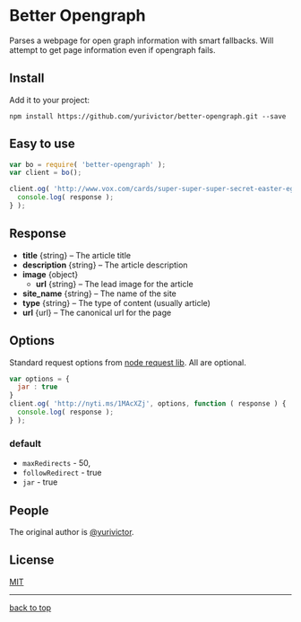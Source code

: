 # Better Opengraph

Parses a webpage for open graph information with smart fallbacks. Will attempt to get page information even if opengraph fails.

## Install

Add it to your project:

`npm install https://github.com/yurivictor/better-opengraph.git --save`

## Easy to use

```js
var bo = require( 'better-opengraph' );
var client = bo();

client.og( 'http://www.vox.com/cards/super-super-super-secret-easter-eggs/whats-an-easter-egg', function ( response ) {
  console.log( response );
} );
```

## Response

* **title** {string} – The article title
* **description** {string} – The article description
* **image** {object}
  * **url** {string} – The lead image for the article
* **site_name** {string} – The name of the site
* **type** {string} – The type of content (usually article)
* **url** {url} – The canonical url for the page

## Options

Standard request options from [node request lib](https://github.com/request/request). All are optional.

```js
var options = {
  jar : true
}
client.og( 'http://nyti.ms/1MAcXZj', options, function ( response ) {
  console.log( response );
} );
```

### default

-  `maxRedirects` - 50,
- `followRedirect` - true
- `jar` - true

## People

The original author is [@yurivictor](https://github.com/yurivictor).

## License

[MIT](LICENSE)

---

[back to top](#better-opengraph)
